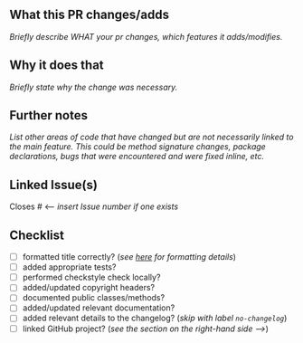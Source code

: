 ## What this PR changes/adds

_Briefly describe WHAT your pr changes, which features it adds/modifies._

## Why it does that

_Briefly state why the change was necessary._

## Further notes

_List other areas of code that have changed but are not necessarily linked to the main feature. This could be method
signature changes, package declarations, bugs that were encountered and were fixed inline, etc._

## Linked Issue(s)

Closes # <-- _insert Issue number if one exists_

## Checklist

- [ ] formatted title correctly? (_see [here](https://github.com/eclipse-dataspaceconnector/DataSpaceConnector/blob/main/CONTRIBUTING.md#submit-a-pull-request)
      for formatting details_)
- [ ] added appropriate tests?
- [ ] performed checkstyle check locally?
- [ ] added/updated copyright headers?
- [ ] documented public classes/methods?
- [ ] added/updated relevant documentation?
- [ ] added relevant details to the changelog? (_skip with label `no-changelog`_)
- [ ] linked GitHub project? (_see the section on the right-hand side -->_)
